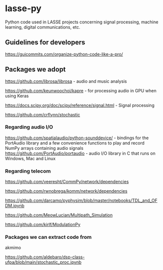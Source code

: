 # lasse-py
Python code used in LASSE projects concerning signal processing, machine learning, digital communications, etc.

## Guidelines for developers

https://guicommits.com/organize-python-code-like-a-pro/


## Packages we adopt

https://github.com/librosa/librosa - audio and music analysis

https://github.com/keunwoochoi/kapre - for processing audio in GPU when using Keras

https://docs.scipy.org/doc/scipy/reference/signal.html - Signal processing

https://github.com/crflynn/stochastic

### Regarding audio I/O
https://github.com/spatialaudio/python-sounddevice/ - bindings for the PortAudio library and a few convenience functions to play and record NumPy arrays containing audio signals
https://github.com/PortAudio/portaudio - audio I/O library in C that runs on Windows, Mac and Linux

### Regarding telecom

https://github.com/veeresht/CommPy/network/dependencies

https://github.com/rwnobrega/komm/network/dependencies

https://github.com/darcamo/pyphysim/blob/master/notebooks/TDL_and_OFDM.ipynb

https://github.com/MeowLucian/Multipath_Simulation

https://github.com/kirlf/ModulationPy

### Packages we can extract code from

akmimo

https://github.com/aldebaro/dsp-class-ufpa/blob/main/stochastic_proc.ipynb
